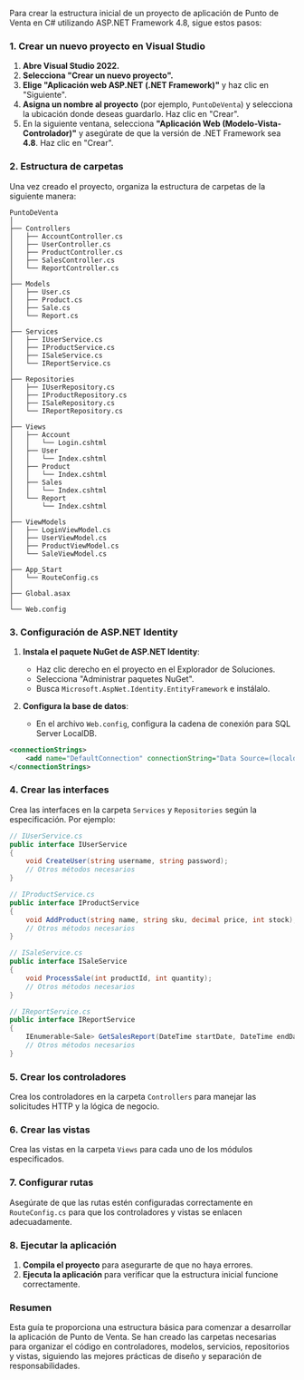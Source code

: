 Para crear la estructura inicial de un proyecto de aplicación de Punto de Venta en C# utilizando ASP.NET Framework 4.8, sigue estos pasos:

### 1. Crear un nuevo proyecto en Visual Studio

1. **Abre Visual Studio 2022.**
2. **Selecciona "Crear un nuevo proyecto".**
3. **Elige "Aplicación web ASP.NET (.NET Framework)"** y haz clic en "Siguiente".
4. **Asigna un nombre al proyecto** (por ejemplo, `PuntoDeVenta`) y selecciona la ubicación donde deseas guardarlo. Haz clic en "Crear".
5. En la siguiente ventana, selecciona **"Aplicación Web (Modelo-Vista-Controlador)"** y asegúrate de que la versión de .NET Framework sea **4.8**. Haz clic en "Crear".

### 2. Estructura de carpetas

Una vez creado el proyecto, organiza la estructura de carpetas de la siguiente manera:

```
PuntoDeVenta
│
├── Controllers
│   ├── AccountController.cs
│   ├── UserController.cs
│   ├── ProductController.cs
│   ├── SalesController.cs
│   └── ReportController.cs
│
├── Models
│   ├── User.cs
│   ├── Product.cs
│   ├── Sale.cs
│   └── Report.cs
│
├── Services
│   ├── IUserService.cs
│   ├── IProductService.cs
│   ├── ISaleService.cs
│   └── IReportService.cs
│
├── Repositories
│   ├── IUserRepository.cs
│   ├── IProductRepository.cs
│   ├── ISaleRepository.cs
│   └── IReportRepository.cs
│
├── Views
│   ├── Account
│   │   └── Login.cshtml
│   ├── User
│   │   └── Index.cshtml
│   ├── Product
│   │   └── Index.cshtml
│   ├── Sales
│   │   └── Index.cshtml
│   └── Report
│       └── Index.cshtml
│
├── ViewModels
│   ├── LoginViewModel.cs
│   ├── UserViewModel.cs
│   ├── ProductViewModel.cs
│   └── SaleViewModel.cs
│
├── App_Start
│   └── RouteConfig.cs
│
├── Global.asax
│
└── Web.config
```

### 3. Configuración de ASP.NET Identity

1. **Instala el paquete NuGet de ASP.NET Identity**:
   - Haz clic derecho en el proyecto en el Explorador de Soluciones.
   - Selecciona "Administrar paquetes NuGet".
   - Busca `Microsoft.AspNet.Identity.EntityFramework` e instálalo.

2. **Configura la base de datos**:
   - En el archivo `Web.config`, configura la cadena de conexión para SQL Server LocalDB.

```xml
<connectionStrings>
    <add name="DefaultConnection" connectionString="Data Source=(localdb)\MSSQLLocalDB;Initial Catalog=PuntoDeVentaDB;Integrated Security=True" providerName="System.Data.SqlClient" />
</connectionStrings>
```

### 4. Crear las interfaces

Crea las interfaces en la carpeta `Services` y `Repositories` según la especificación. Por ejemplo:

```csharp
// IUserService.cs
public interface IUserService
{
    void CreateUser(string username, string password);
    // Otros métodos necesarios
}

// IProductService.cs
public interface IProductService
{
    void AddProduct(string name, string sku, decimal price, int stock);
    // Otros métodos necesarios
}

// ISaleService.cs
public interface ISaleService
{
    void ProcessSale(int productId, int quantity);
    // Otros métodos necesarios
}

// IReportService.cs
public interface IReportService
{
    IEnumerable<Sale> GetSalesReport(DateTime startDate, DateTime endDate);
    // Otros métodos necesarios
}
```

### 5. Crear los controladores

Crea los controladores en la carpeta `Controllers` para manejar las solicitudes HTTP y la lógica de negocio.

### 6. Crear las vistas

Crea las vistas en la carpeta `Views` para cada uno de los módulos especificados.

### 7. Configurar rutas

Asegúrate de que las rutas estén configuradas correctamente en `RouteConfig.cs` para que los controladores y vistas se enlacen adecuadamente.

### 8. Ejecutar la aplicación

1. **Compila el proyecto** para asegurarte de que no haya errores.
2. **Ejecuta la aplicación** para verificar que la estructura inicial funcione correctamente.

### Resumen

Esta guía te proporciona una estructura básica para comenzar a desarrollar la aplicación de Punto de Venta. Se han creado las carpetas necesarias para organizar el código en controladores, modelos, servicios, repositorios y vistas, siguiendo las mejores prácticas de diseño y separación de responsabilidades.